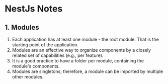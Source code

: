 # NestJs Notes

## 1. Modules
1. Each application has at least one module - the root module. That is the starting point of the application.
2. Modules are an effective way to organize components by a closely related set of capabilities (e.g., per feature).
3. It is a good practice to have a folder per module, containing the module's components.
4. Modules are singletons; therefore, a module can be imported by multiple other modules.
